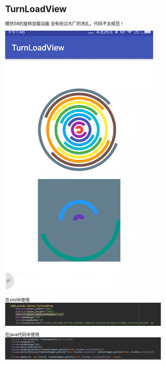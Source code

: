 # TurnLoadView
模仿58的旋转加载动画
没有经过大厂的洗礼，代码不太规范！

![image](https://github.com/lydGit/TurnLoadView/blob/master/screenshots/run.gif)

在xml中使用
![image](https://github.com/lydGit/TurnLoadView/blob/master/screenshots/simple.png)

在java代码中使用
![image](https://github.com/lydGit/TurnLoadView/blob/master/screenshots/dynamic.png)
